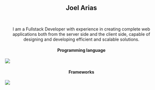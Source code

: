 <h2 align="center">Joel Arias</h2>
<br>
<p align="center">I am a Fullstack Developer with experience in creating complete web applications both from the server side and the client side, capable of designing and developing efficient and scalable solutions.</p>

<p align="center">
  <h4 align="center">Programming language</h4>
  <img align="center" src="https://skillicons.dev/icons?i=java,javascript,python,typescript&theme=dark"/>
</p>

<p align="center">
  <h4 align="center">Frameworks</h4>
  <img align="center" src="https://skillicons.dev/icons?i=django,angular,spring,react,nextjs&theme=dark"/>
 
</p>



